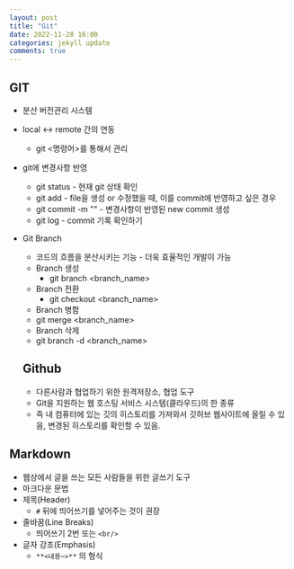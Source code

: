 ```yaml
---
layout: post
title: "Git"
date: 2022-11-28 16:00
categories: jekyll update
comments: true
---
```


## GIT

* 분산 버전관리 시스템
* local <-> remote 간의 연동
  * git <명령어>를 통해서 관리
* git에 변경사항 반영
  * git status - 현재 git 상태 확인
  * git add <filename> - file을 생성 or 수정했을 때, 이를 commit에 반영하고 싶은 경우
  * git commit -m "<commit msg>" - 변경사항이 반영된 new commit 생성
  * git log - commit 기록 확인하기
* Git Branch
  * 코드의 흐름을 분산시키는 기능 - 더욱 효율적인 개발이 가능
  * Branch 생성
    * git branch <branch_name>
  * Branch 전환
    * git checkout <branch_name>
   * Branch 병함
    * git merge <branch_name>
   * Branch 삭제
    * git branch -d <branch_name>
    
  ## Github
  
  * 다른사람과 협업하기 위한 원격저장소, 협업 도구
  * Git을 지원하는 웹 호스팅 서비스 시스템(클라우드)의 한 종류
  * 즉 내 컴퓨터에 있는 깃의 히스토리를 가져와서 깃허브 웹사이트에 올릴 수 있음, 변경된 히스토리를    확인할 수 있음.
  
 ## Markdown
 
 * 웹상에서 글을 쓰는 모든 사람들을 위한 글쓰기 도구
 * 마크다운 문법
  * 제목(Header)
    * `#` 뒤에 띄어쓰기를 넣어주는 것이 권장
  * 줄바꿈(Line Breaks)
    * 띄어쓰기 2번 또는 `<br/>`
  * 글자 강조(Emphasis)
    *  `**<내용~>**` 의 형식 
